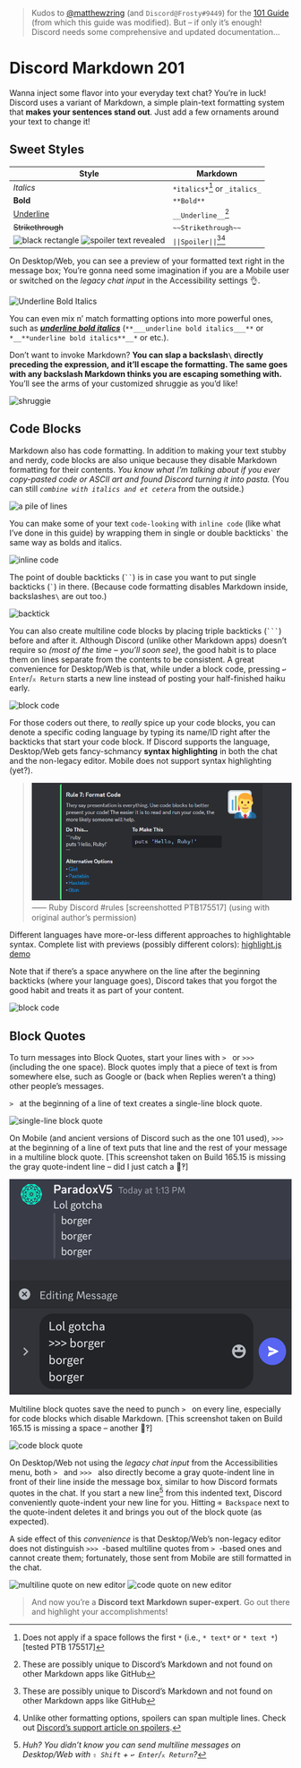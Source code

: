 > Kudos to [@matthewzring][] (and `Discord@Frosty#9449`) for the [101 Guide][] (from which this guide was modified).
> But – if only it’s enough! Discord needs some comprehensive and updated documentation…

[@matthewzring]: https://github.com/matthewzring
[101 Guide]: https://gist.github.com/matthewzring/9f7bbfd102003963f9be7dbcf7d40e51


# Discord Markdown 201

Wanna inject some flavor into your everyday text chat? You’re in luck!
Discord uses a variant of Markdown, a simple plain-text formatting system that **makes your sentences stand out**.
Just add a few ornaments around your text to change it!


## Sweet Styles

| Style | Markdown |
|-|-|
| *Italics* | `*italics*`[^s] or `_italics_` |
| **Bold** |  `**Bold**` |
| <u>Underline</u> | `__Underline__`[^d] |
| ~~Strikethrough~~ | `~~Strikethrough~~` |
| ![black rectangle](images/spoiler0.png) ![spoiler text revealed](images/spoiler1.png) | `\|\|Spoiler\|\|`[^d][^m] |

[^s]: Does not apply if a space follows the first `*` (i.e., `* text*` or `* text *`) [tested PTB 175517]
[^d]: These are possibly unique to Discord’s Markdown and not found on other Markdown apps like GitHub
[^m]: Unlike other formatting options, spoilers can span multiple lines.
      Check out [Discord’s support article on spoilers][spoiler].
  
</details>

[spoiler]: https://support.discord.com/hc/en-us/articles/360022320632-Spoiler-Tags-

On Desktop/Web, you can see a preview of your formatted text right in the message box;
You’re gonna need some imagination if you are a Mobile user or switched on the
*legacy chat input* in the Accessibility settings 👌.

![Underline Bold Italics](images/markdown1.png)

You can even mix n’ match formatting options into more powerful ones, such as ***<u>underline bold italics</u>***
(`**___underline bold italics___**` or `*__**underline bold italics**__*` or etc.).

Don’t want to invoke Markdown?
**You can slap a backslash`\` directly preceding the expression, and it’ll escape the formatting.
The same goes with any backslash Markdown thinks you are escaping something with.**
You’ll see the arms of your customized shruggie as you’d like!

![shruggie](images/markdown0.png)


## Code Blocks

Markdown also has code formatting. In addition to making your text stubby and nerdy,
code blocks are also unique because they disable Markdown formatting for their contents.
*You know what I’m talking about if you ever copy-pasted code or ASCII art and found Discord turning it into pasta.*
(You can still *`combine with italics and et cetera`* from the outside.)

![a pile of lines](images/code0.png)

You can make some of your text `code-looking` with `inline code` (like what I’ve done in this guide)
by wrapping them in single or double backticks`` ` `` the same way as bolds and italics.

![inline code](images/code1.png)

The point of double backticks (``` `` ```) is in case you want to put single backticks (`` ` ``) in there.
(Because code formatting disables Markdown inside, backslashes`\` are out too.)

![backtick](images/code2.png)

You can also create multiline code blocks by placing triple backticks (```` ``` ````) before and after it.
Although Discord (unlike other Markdown apps) doesn’t require so *(most of the time – you’ll soon see)*,
the good habit is to place them on lines separate from the contents to be consistent.
A great convenience for Desktop/Web is that, while under a block code,
pressing `↩ Enter`/`⌅ Return` starts a new line instead of posting your half-finished haiku early.

![block code](images/code3.png)

For those coders out there, to *really* spice up your code blocks,
you can denote a specific coding language by typing its name/ID right after the backticks that start your code block.
If Discord supports the language,
Desktop/Web gets fancy-schmancy **syntax highlighting** in both the chat and the non-legacy editor.
Mobile does not support syntax highlighting (yet?).

> ![Ruby Discord Rule 7 (syntax highlighting)](images/code4.png)
> <br> ⸺ Ruby Discord #rules [screenshotted PTB175517] (using with original author’s permission)

Different languages have more-or-less different approaches to highlightable syntax.
Complete list with previews (possibly different colors): [highlight.js demo](https://highlightjs.org/static/demo/)

Note that if there’s a space anywhere on the line after the beginning backticks (where your language goes),
Discord takes that you forgot the good habit and treats it as part of your content.

![block code](images/code5.png)

## Block Quotes

To turn messages into Block Quotes, start your lines with `> ` or `>>> ` (including the one space).
Block quotes imply that a piece of text is from somewhere else,
such as Google or (back when Replies weren’t a thing) other people’s messages.

`> ` at the beginning of a line of text creates a single-line block quote.

![single-line block quote](images/quote1.png)

On Mobile (and ancient versions of Discord such as the one 101 used),
`>>> ` at the beginning of a line of text puts that line and the rest of your message in a multiline block quote.
[This screenshot taken on Build 165.15 is missing the gray quote-indent line – did I just catch a 🐛‽]

![multiline block quote](images/quote3.png)

Multiline block quotes save the need to punch `> ` on every line, especially for code blocks which disable Markdown.
[This screenshot taken on Build 165.15 is missing a space – another 🐛‽]

![code block quote](images/quote5.png)

On Desktop/Web not using the *legacy chat input* from the Accessibilities menu,
both `> ` and `>>> ` also directly become a gray quote-indent line in front of their line inside the message box,
similar to how Discord formats quotes in the chat. If you start a new line[^n] from this indented text,
Discord conveniently quote-indent your new line for you.
Hitting `⌫ Backspace` next to the quote-indent deletes it and brings you out of the block quote (as expected).

[^n]: *Huh? You didn’t know you can send multiline messages on Desktop/Web with `⇧ Shift` + `↩ Enter`/`⌅ Return`?*

A side effect of this *convenience* is that Desktop/Web’s non-legacy editor does not distinguish `>>> `-based multiline
quotes from `> `-based ones and cannot create them; fortunately, those sent from Mobile are still formatted in the chat.

![multiline quote on new editor](images/quote4.png)
![code quote on new editor](images/quote6.png)


> And now you’re a **Discord text Markdown super-expert**. Go out there and highlight your accomplishments!
